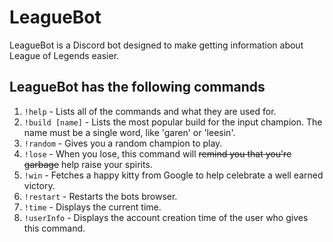 # LeagueBot
LeagueBot is a Discord bot designed to make getting information about League of Legends easier.

## LeagueBot has the following commands
1. `!help` - Lists all of the commands and what they are used for.
2. `!build [name]` - Lists the most popular build for the input champion. The name must be a single word, like 'garen' or 'leesin'.
3. `!random` - Gives you a random champion to play.
4. `!lose` - When you lose, this command will ~~remind you that you're garbage~~ help raise your spirits.
5. `!win` - Fetches a happy kitty from Google to help celebrate a well earned victory.
6. `!restart` - Restarts the bots browser.
7. `!time` - Displays the current time.
8. `!userInfo` - Displays the account creation time of the user who gives this command.